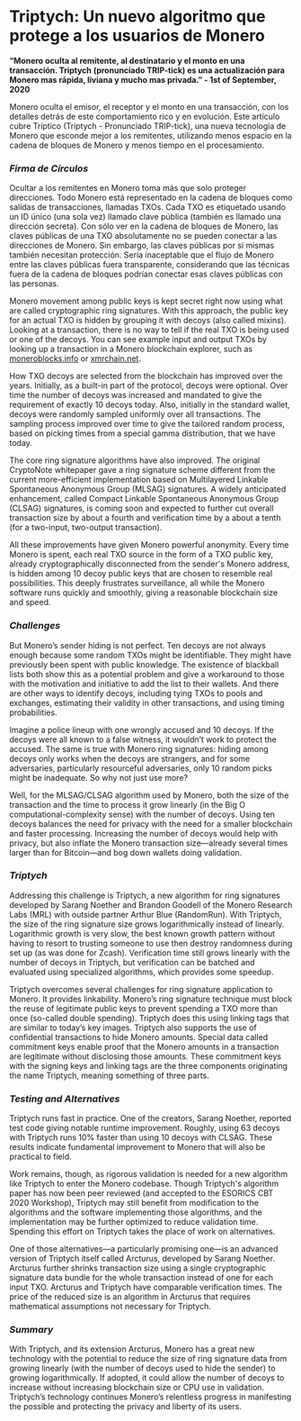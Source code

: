# Triptych: Un nuevo algoritmo que protege a los usuarios de Monero

**“Monero oculta al remitente, al destinatario y el monto en una transacción. Triptych (pronunciado TRIP-tick) es una actualización para Monero mas rápida, liviana y mucho mas privada.” - 1st of September, 2020**

Monero oculta el emisor, el receptor y el monto en una transacción, con los detalles detrás de este comportamiento rico y en evolución. Este artículo cubre Tríptico (Triptych - Pronunciado TRIP-tick), una nueva tecnología de Monero que esconde mejor a los remitentes, utilizando menos espacio en la cadena de bloques de Monero y menos tiempo en el procesamiento. 

### _Firma de Círculos_

Ocultar a los remitentes en Monero toma más que solo proteger direcciones. Todo Monero está representado en la cadena de bloques como salidas de transacciones, llamadas TXOs. Cada TXO es etiquetado usando un ID único (una sola vez) llamado clave pública (también es llamado una dirección secreta). Con sólo ver en la cadena de bloques de Monero, las claves públicas de una TXO absolutamente no se pueden conectar a las direcciones de Monero. Sin embargo, las claves públicas por si mismas también necesitan protección. Sería inaceptable que el flujo de Monero entre las claves públicas fuera transparente, considerando que las técnicas fuera de la cadena de bloques podrían conectar esas claves públicas con las personas.

Monero movement among public keys is kept secret right now using what are called cryptographic ring signatures. With this approach, the public key for an actual TXO is hidden by grouping it with decoys (also called mixins). Looking at a transaction, there is no way to tell if the real TXO is being used or one of the decoys. You can see example input and output TXOs by looking up a transaction in a Monero blockchain explorer, such as [moneroblocks.info](https://moneroblocks.info/) or [xmrchain.net](https://xmrchain.net/).

How TXO decoys are selected from the blockchain has improved over the years. Initially, as a built-in part of the protocol, decoys were optional. Over time the number of decoys was increased and mandated to give the requirement of exactly 10 decoys today. Also, initially in the standard wallet, decoys were randomly sampled uniformly over all transactions. The sampling process improved over time to give the tailored random process, based on picking times from a special gamma distribution, that we have today.

The core ring signature algorithms have also improved. The original CryptoNote whitepaper gave a ring signature scheme different from the current more-efficient implementation based on Multilayered Linkable Spontaneous Anonymous Group (MLSAG) signatures. A widely anticipated enhancement, called Compact Linkable Spontaneous Anonymous Group (CLSAG) signatures, is coming soon and expected to further cut overall transaction size by about a fourth and verification time by a about a tenth (for a two-input, two-output transaction).

All these improvements have given Monero powerful anonymity. Every time Monero is spent, each real TXO source in the form of a TXO public key, already cryptographically disconnected from the sender's Monero address, is hidden among 10 decoy public keys that are chosen to resemble real possibilities. This deeply frustrates surveillance, all while the Monero software runs quickly and smoothly, giving a reasonable blockchain size and speed.

### _Challenges_

But Monero’s sender hiding is not perfect. Ten decoys are not always enough because some random TXOs might be identifiable. They might have previously been spent with public knowledge. The existence of blackball lists both show this as a potential problem and give a workaround to those with the motivation and initiative to add the list to their wallets. And there are other ways to identify decoys, including tying TXOs to pools and exchanges, estimating their validity in other transactions, and using timing probabilities.

Imagine a police lineup with one wrongly accused and 10 decoys. If the decoys were all known to a false witness, it wouldn’t work to protect the accused. The same is true with Monero ring signatures: hiding among decoys only works when the decoys are strangers, and for some adversaries, particularly resourceful adversaries, only 10 random picks might be inadequate. So why not just use more?

Well, for the MLSAG/CLSAG algorithm used by Monero, both the size of the transaction and the time to process it grow linearly (in the Big O computational-complexity sense) with the number of decoys. Using ten decoys balances the need for privacy with the need for a smaller blockchain and faster processing. Increasing the number of decoys would help with privacy, but also inflate the Monero transaction size—already several times larger than for Bitcoin—and bog down wallets doing validation.

### _Triptych_

Addressing this challenge is Triptych, a new algorithm for ring signatures developed by Sarang Noether and Brandon Goodell of the Monero Research Labs (MRL) with outside partner Arthur Blue (RandomRun). With Triptych, the size of the ring signature size grows logarithmically instead of linearly. Logarithmic growth is very slow, the best known growth pattern without having to resort to trusting someone to use then destroy randomness during set up (as was done for Zcash). Verification time still grows linearly with the number of decoys in Triptych, but verification can be batched and evaluated using specialized algorithms, which provides some speedup.

Triptych overcomes several challenges for ring signature application to Monero. It provides linkability. Monero’s ring signature technique must block the reuse of legitimate public keys to prevent spending a TXO more than once (so-called double spending). Triptych does this using linking tags that are similar to today’s key images. Triptych also supports the use of confidential transactions to hide Monero amounts. Special data called commitment keys enable proof that the Monero amounts in a transaction are legitimate without disclosing those amounts. These commitment keys with the signing keys and linking tags are the three components originating the name Triptych, meaning something of three parts.

### _Testing and Alternatives_

Triptych runs fast in practice. One of the creators, Sarang Noether, reported test code giving notable runtime improvement. Roughly, using 63 decoys with Triptych runs 10% faster than using 10 decoys with CLSAG. These results indicate fundamental improvement to Monero that will also be practical to field.

Work remains, though, as rigorous validation is needed for a new algorithm like Triptych to enter the Monero codebase. Though Triptych's algorithm paper has now been peer reviewed (and accepted to the ESORICS CBT 2020 Workshop), Triptych may still benefit from modification to the algorithms and the software implementing those algorithms, and the implementation may be further optimized to reduce validation time. Spending this effort on Triptych takes the place of work on alternatives.

One of those alternatives—a particularly promising one—is an advanced version of Triptych itself called Arcturus, developed by Sarang Noether. Arcturus further shrinks transaction size using a single cryptographic signature data bundle for the whole transaction instead of one for each input TXO. Arcturus and Triptych have comparable verification times. The price of the reduced size is an algorithm in Arcturus that requires mathematical assumptions not necessary for Triptych.

### _Summary_

With Triptych, and its extension Arcturus, Monero has a great new technology with the potential to reduce the size of ring signature data from growing linearly (with the number of decoys used to hide the sender) to growing logarithmically. If adopted, it could allow the number of decoys to increase without increasing blockchain size or CPU use in validation. Triptych’s technology continues Monero’s relentless progress in manifesting the possible and protecting the privacy and liberty of its users.
